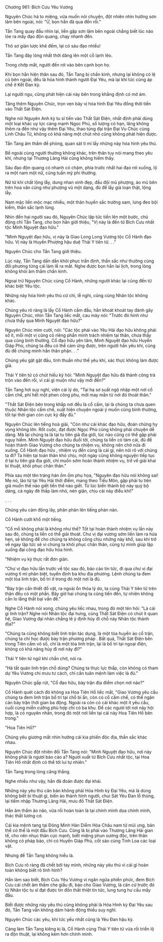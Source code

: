 




Chương 961: Bích Cưu Yêu Vương


Nguyên Chúc há to miệng, vừa muốn nói chuyện, đột nhiên nhìn hướng sơn lâm bên ngoài, nói: "Ừ, bọn hắn đã qua đến rồi."

Tần Tang quay đầu nhìn lại, liền gặp sơn lâm bên ngoài chẳng biết lúc nào lóe ra mấy đạo độn quang, chạy nhanh đến.

Thô sơ giản lược khẽ đếm, lại có sáu đạo nhiều!

Tần Tang đáy lòng nhất thời dâng lên một cỗ lạnh lẽo.

Trong chớp mắt, người đến rơi vào bên cạnh bọn họ.

Khi bọn hắn hiện thân sau đó, Tần Tang bị chấn kinh, nhưng lại không có lệ cũ bên ngoài, đều là hóa hình thành người Đại Yêu, mà lại khí tức cũng áp chế ở Kết Đan kỳ.

Lại người ngu, cũng phát hiện cái này bên trong khẳng định có mờ ám.

Tăng thêm Nguyên Chúc, trọn vẹn bảy vị hóa hình Đại Yêu đồng thời tiến vào Thất Sát Điện.

Nghe nói Nguyên Anh kỳ tu sĩ tiến vào Thất Sát Điện, nhất định phải dùng một loại khác uy lực càng mạnh Ngọc Phù, số lượng có hạn, lăng không thêm ra đến như vậy thêm Đại Yêu, thao túng đại trận Đại Vu Chúc cùng Linh Châu Tử, không có khả năng một chút nhỏ cũng không phát hiện được.

Tần Tang âm thầm đề phòng, quan sát tỉ mỉ lấy những này hóa hình yêu thú.

Bề ngoài cùng người thường không khác, trên thân tuy nói mang theo yêu khí, nhưng tại Thương Lãng Hải cũng không hiếm thấy.

Sáu đạo độn quang có nhanh có chậm, phía trước nhất hai đạo rơi xuống, lộ ra một nam một nữ, cũng tuấn mỹ phi thường.

Nữ tử khí chất lộng lẫy, dung nhan xinh đẹp, đầu đội mũ phượng, áo mũ bên trên hoa văn cũng như phượng vũ một dạng, đủ để lấy giả loạn thật, lộng lẫy.

Nam mặc liền mộc mạc nhiều, một thân huyền sắc trường sam, lưng đeo bội kiếm, thần sắc lạnh lùng.

Nhìn đến hai người sau đó, Nguyên Chúc lập tức tiến lên một bước, chủ động chỉ Tần Tang, cho bọn hắn giới thiệu, "Vị này là đến từ Bích Cưu nhất tộc Minh Nguyệt đạo hữu."

"Minh Nguyệt đạo hữu, vị này là Giao Long Long Vương tộc Cổ Hành đạo hữu. Vị này là Huyền Phượng hậu duệ Thải Y tiên tử. . ."

Nguyên Chúc cho Tần Tang giới thiệu.

Lúc này, Tần Tang dần dần khôi phục trấn định, thần sắc như thường cùng đối phương từng cái làm lễ ra mắt. Nghe được bọn hắn lai lịch, trong lòng không khỏi âm thầm chấn kinh.

Ngoại trừ Nguyên Chúc cùng Cổ Hành, những người khác lại cũng đến từ khác biệt Yêu tộc.

Những này hóa hình yêu thú cử chỉ, lễ nghi, cũng cùng Nhân tộc không khác.

Chúng yêu rõ ràng là lấy Cổ Hành cầm đầu, hắn khoát khoát tay đánh gãy Nguyên Chúc, nhìn Tần Tang liếc mắt, cau mày nói: "Trước đó hình như chưa thấy qua Minh Nguyệt đạo hữu?"

Nguyên Chúc mỉm cười, nói: "Các tộc phái vào Yêu Hải đạo hữu không phải số ít, mỗi một vị cũng có riêng phần mình trách nhiệm tại thân, chưa thấy qua cũng bình thường. Cổ đạo hữu yên tâm, Minh Nguyệt đạo hữu Huyền Giáp Phù, chúng ta đều có thể cảm ứng được, trên người hắn yêu khí, cũng đủ để chứng minh hắn thân phận. . ."

Chúng yêu gật gật đầu, tinh thuần như thế yêu khí, xác thực không làm được giả.

Thải Y tiên tử có chút hiếu kỳ hỏi: "Minh Nguyệt đạo hữu đã thành công trà trộn vào đến rồi, vì cái gì muộn như vậy mới đến?"

Tần Tang hơi suy nghĩ, viện cái lý do, "Tại hạ sơ suất ngộ nhập một nơi cổ cấm chế, phí hết một phen công phu, mới may mắn từ nơi đó thoát thân."

"Thất Sát Điện bên trong khắp nơi đều là cổ cấm, lại là chúng ta chưa quen thuộc Nhân tộc cấm chế, xuất hiện chuyện ngoài ý muốn cũng bình thường, tốt tại thời gian còn cực kỳ đầy đủ."

Nguyên Chúc lên tiếng hoà giải, "Còn như cái khác đạo hữu, đoán chừng hy vọng không lớn. Rốt cuộc, đạt được Ngọc Phù cũng không phải chuyện dễ dàng. Mà lại chúng ta là tại tu tiên giả địa giới, lúc nào cũng có thể gặp phải nguy hiểm. Minh Nguyệt đạo hữu đuổi tới, chúng ta liền có tám cái, đủ để hoàn thành Giao Vương cho chúng ta nhiệm vụ, không nên chờ nữa đi xuống. Cổ Hành đạo hữu , nhiệm vụ đến cùng là cái gì, nên nói rõ với chúng ta đi? Ta hiện tại toàn thân khó chịu, một ngày cũng không nguyện tiếp tục ở tại tu tiên giả địa giới, chỉ muốn sớm hoàn thành nhiệm vụ, trở về giải khai bí thuật, khôi phục chân thân."

Phía sau một tên tráng hán ồm ồm phụ họa, "Nguyên đạo hữu nói không sai! Mẹ nó, lão tử tại Yêu Hải thời điểm, mang theo Tiểu Môn, gặp phải tu tiên giả muốn thế nào giết liền thế nào giết. Từ lúc biến thành bộ này quỷ bộ dáng, cả ngày đè thấp làm nhỏ, nén giận, chịu cái này điểu khí!"

. . .

Chúng yêu cảm động lây, phân phân lên tiếng phàn nàn.

Cổ Hành cười khổ một tiếng.

"Cổ mỗ không phải là không như thế? Tốt tại hoàn thành nhiệm vụ lần này sau đó, chúng ta liền có thể giải thoát. Chư vị đại vương sớm liền làm ra hứa hẹn, sẽ không để cho chúng ta không công chịu những này khổ, sau khi trở về ngay lập tức sẽ vì chúng ta khôi phục chân thân, cũng tự mình giúp lập xuống đại công đạo hữu hóa hình.

"Nhiệm vụ kỳ thực rất đơn giản.

"Chư vị đạo hữu lần trước về tộc sau đó, báo cáo tin tức, đi qua chư vị đại vương tỉ mỉ phân biệt, tuyển định ba khu địa phương. Lệnh chúng ta đem một tòa linh trận, bố trí ở trong đó một nơi là đủ.

"Bày trận cần thiết đồ vật, ra ngoài ổn thỏa lý do, ta cùng Thải Y tiên tử trên thân đều có một phần. Bây giờ hai chúng ta cũng tiến đến, tự nhiên không cần lo lắng thất bại vấn đề."

Nghe Cổ Hành nói xong, chúng yêu liếc nhau, trong đó một tên hỏi: "Là cái gì linh trận? Nghe nói Nhân tộc đại hưng, cùng Thất Sát Điện có chút ít quan hệ, Giao Vương đại nhân chẳng lẽ ý định hủy đi chỗ này Nhân tộc thánh địa?"

"Chúng ta cũng không biết linh trận tác dụng, là một tòa huyền ảo cổ trận, chúng ta chỉ học được bày trận phương pháp . Bất quá, Thất Sát Điện bên trong Tiên cấm vô số, chỉ là một tòa linh trận, lại là bố trí tại ngoại điện, không có khả năng hủy đi nơi này đi?"

Thải Y tiên tử ngữ khí chần chờ, nói ra.

"Hà tất quản linh trận chỗ dùng? Chúng ta thực lực thấp, còn không có tham dự Yêu Vương chi mưu tư cách, chỉ cần tuân mệnh làm việc là đủ."

Nguyên Chúc gấp rút, "Cổ đạo hữu, bày trận địa điểm chọn nơi nào?"

Cổ Hành quét cách đó không xa Hoa Tiên Hồ liếc mắt, "Giao Vương yêu cầu chúng ta đem linh trận bố trí tại chỗ bí ẩn, còn có cổ cấm chế, có thể ngăn cản bày trận thời gian ba động. Ngoài ra còn có cái khác một ít yêu cầu, cuối cùng miễn cưỡng phù hợp chỉ có ba khu. Để các ngươi tới nơi này hội hợp, là có nguyên nhân, trong đó một nơi liền tại cái này Hoa Tiên Hồ bên trong."

"Hoa Tiên Hồ?"

Chúng yêu giương mắt nhìn hướng cái kia phiến độc địa, thần sắc khác nhau.

Nguyên Chúc đột nhiên đối Tần Tang nói: "Minh Nguyệt đạo hữu, nơi này không phải là ngươi báo cáo a? Ngươi xuất từ Bích Cưu nhất tộc, tại Hoa Tiên Hồ nhất định có thể tới lui tự nhiên."

Tần Tang trong lòng căng thẳng.

Nghe nhiều như vậy, hắn đã đoán được đại khái.

Những này yêu thú căn bản không phải Hóa Hình kỳ Đại Yêu, mà là dùng không biết bí thuật gì, biến ảo thành hình người, chui Sát Yêu Đan lỗ thủng, lại tiềm nhập Thương Lãng Hải, mưu đồ Thất Sát Điện.

Hắn âm thầm ảo não, vừa rồi hoàn toàn là tại chính mình dọa chính mình, thác thất lương cơ.

Cái kia mệnh tang tại Đông Minh Hàn Diễm Hỏa Châu nam tử mũi ưng, bản thể có thể là một đầu Bích Cưu. Cũng là bị phái vào Thương Lãng Hải gian tế, cho nên nhục thân cực mạnh, biết miệng phun sương độc, trên thân không có pháp bảo, chỉ có Huyền Giáp Phù, cốt sáo cùng Tinh Loa các loại vật.

Nhưng để Tần Tang không hiểu là.

Bích Cưu rõ ràng đã chết bởi tay mình, những này yêu thú vì cái gì hoàn toàn không biết rõ tình hình?

Hắn làm sao biết, Bích Cưu Yêu Vương vì ngăn ngừa phiền phức, đem Bích Cưu cái chết âm thầm che giấu đi, báo cho Giao Vương, là căn cứ trước đó từ Nhân tộc tu sĩ đạt được tin đồn thất thiệt tin tức, lung tung hư cấu mấy đầu.

Biết được những này yêu thú cũng không phải là Hóa Hình kỳ Đại Yêu sau đó, Tần Tang vẫn không dám hành động thiếu suy nghĩ.

Nguyên Chúc các yêu, khí tức yếu nhất cũng là Yêu Đan hậu kỳ.

Càng làm Tần Tang kiêng kị là, Cổ Hành cùng Thải Y tiên tử vừa rồi triển lộ ra độn thuật, lại không kém hơn chính mình.




